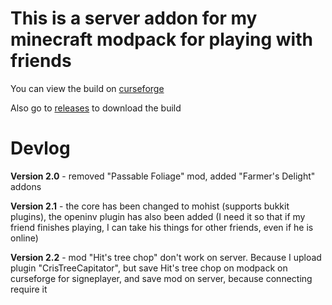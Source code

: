 # This is a server addon for my minecraft modpack for playing with friends

You can view the build on [curseforge](https://www.curseforge.com/minecraft/modpacks/my-happy-friends "curseforge")

Also go to [releases](https://github.com/Sivel0302/modpack_mc-server_my-happy-friends/releases "releases") to download the build

# Devlog

**Version 2.0** - removed "Passable Foliage" mod, added "Farmer's Delight" addons

**Version 2.1** - the core has been changed to mohist (supports bukkit plugins), the openinv plugin has also been added (I need it so that if my friend finishes playing, I can take his things for other friends, even if he is online)

**Version 2.2** - mod "Hit's tree chop" don't work on server. Because I upload plugin "CrisTreeCapitator", but save Hit's tree chop on modpack on curseforge for signeplayer, and save mod on server, because connecting require it